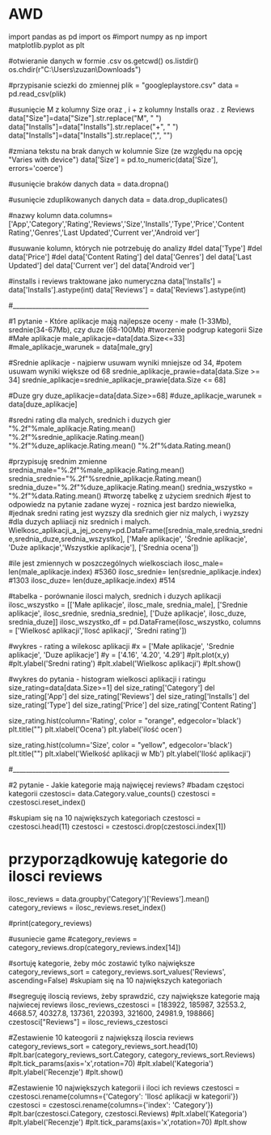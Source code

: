 # AWD
import pandas as pd
import os
#import numpy as np
import matplotlib.pyplot as plt

#otwieranie danych w formie .csv
os.getcwd()
os.listdir() 
os.chdir(r"C:\Users\zuzan\Downloads")

#przypisanie sciezki do zmiennej
plik = "googleplaystore.csv"
data = pd.read_csv(plik)

#usunięcie M z kolumny Size oraz , i + z kolumny Installs oraz . z Reviews
data["Size"]=data["Size"].str.replace("M", " ")
data["Installs"]=data["Installs"].str.replace("+", " ")
data["Installs"]=data["Installs"].str.replace(",", "")

#zmiana tekstu na brak danych w kolumnie Size (ze względu na opcję "Varies with device")
data['Size'] = pd.to_numeric(data['Size'], errors='coerce')

#usunięcie braków danych
data = data.dropna()

#usunięcie zduplikowanych danych
data = data.drop_duplicates()

#nazwy kolumn
data.columns= ['App','Category','Rating','Reviews','Size','Installs','Type','Price','Content Rating','Genres','Last Updated','Current ver','Android ver']

#usuwanie kolumn, których nie potrzebuję do analizy
#del data['Type']
#del data['Price']
#del data['Content Rating']
del data['Genres']
del data['Last Updated']
del data['Current ver']
del data['Android ver']

#installs i reviews traktowane jako numeryczna
data['Installs'] = data['Installs'].astype(int) 
data['Reviews'] = data['Reviews'].astype(int) 
 
#__________________________________________

#1 pytanie - Które aplikacje mają najlepsze oceny - małe (1-33Mb), srednie(34-67Mb), czy duze (68-100Mb)
#tworzenie podgrup kategorii Size
#Małe aplikacje
male_aplikacje=data[data.Size<=33]
#male_aplikacje_warunek = data[male_gry]

#Srednie aplikacje - najpierw usuwam wyniki mniejsze od 34, 
#potem usuwam wyniki większe od 68
srednie_aplikacje_prawie=data[data.Size >= 34]
srednie_aplikacje=srednie_aplikacje_prawie[data.Size <= 68]

#Duze gry
duze_aplikacje=data[data.Size>=68]
#duze_aplikacje_warunek = data[duze_aplikacje]

#sredni rating dla malych, srednich i duzych gier
"%.2f"%male_aplikacje.Rating.mean()
"%.2f"%srednie_aplikacje.Rating.mean()
"%.2f"%duze_aplikacje.Rating.mean()
"%.2f"%data.Rating.mean()

#przypisuję srednim zmienne
srednia_male="%.2f"%male_aplikacje.Rating.mean()
srednia_srednie="%.2f"%srednie_aplikacje.Rating.mean()
srednia_duze="%.2f"%duze_aplikacje.Rating.mean()
srednia_wszystko = "%.2f"%data.Rating.mean()
#tworzę tabelkę z użyciem srednich
#jest to odpowiedz na pytanie zadane wyzej - roznica jest bardzo niewielka,
#jednak sredni rating jest wyzszy dla srednich gier niz malych, i wyzszy 
#dla duzych apliiacji niz srednich i malych.
Wielkosc_aplikacji_a_jej_oceny=pd.DataFrame([srednia_male,srednia_srednie,srednia_duze,srednia_wszystko],
['Małe aplikacje', 'Średnie aplikacje', 'Duże aplikacje','Wszystkie aplikacje'], ['Srednia ocena'])

#ile jest zmiennych w poszczególnych wielkosciach
ilosc_male= len(male_aplikacje.index)
#5360
ilosc_srednie= len(srednie_aplikacje.index)
#1303
ilosc_duze= len(duze_aplikacje.index) 
#514

#tabelka - porównanie ilosci malych, srednich i duzych aplikacji
ilosc_wszystko = [['Małe aplikacje', ilosc_male, srednia_male], ['Srednie aplikacje', ilosc_srednie, srednia_srednie], ['Duże aplikacje', ilosc_duze, srednia_duze]]
ilosc_wszystko_df = pd.DataFrame(ilosc_wszystko, columns = ['Wielkosć aplikacji','Ilosć aplikacji', 'Sredni rating'])

#wykres - rating a wilekosc aplikacji
#x = ['Małe aplikacje', 'Srednie aplikacje', 'Duze aplikacje']
#y = ['4.16', '4.20', '4.29']
#plt.plot(x,y)
#plt.ylabel('Sredni rating')
#plt.xlabel('Wielkosc aplikacji')
#plt.show()

#wykres do pytania - histogram wielkosci aplikacji i ratingu
size_rating=data[data.Size>=1]
del size_rating['Category']
del size_rating['App']
del size_rating['Reviews']
del size_rating['Installs']
del size_rating['Type']
del size_rating['Price']
del size_rating['Content Rating']

size_rating.hist(column='Rating', color = "orange", edgecolor='black')
plt.title("")
plt.xlabel('Ocena')
plt.ylabel('ilość ocen')

size_rating.hist(column='Size', color = "yellow", edgecolor='black')
plt.title("")
plt.xlabel('Wielkość aplikacji w Mb')
plt.ylabel('Ilość aplikacji')


#___________________________________________________________________


#2 pytanie - Jakie kategorie mają najwięcej reviews?
#badam częstoci kategorii
czestosci= data.Category.value_counts() 
czestosci = czestosci.reset_index()

#skupiam się na 10 największych kategoriach 
czestosci = czestosci.head(11)
czestosci = czestosci.drop(czestosci.index[1])

# przyporządkowuję kategorie do ilosci reviews
ilosc_reviews = data.groupby('Category')['Reviews'].mean()
category_reviews = ilosc_reviews.reset_index()

#print(category_reviews)

#usuniecie game 
#category_reviews = category_reviews.drop(category_reviews.index[14])

#sortuję kategorie, żeby móc zostawić tylko największe 
category_reviews_sort = category_reviews.sort_values('Reviews', ascending=False)
#skupiam się na 10 największych kategoriach 


#segreguję iloscią reviews, żeby sprawdzić, czy największe kategorie mają najwiecej reviews
ilosc_reviews_czestosci = [183922, 185987, 32553.2, 4668.57, 40327.8, 137361, 220393, 321600, 24981.9, 198866]
czestosci["Reviews"] = ilosc_reviews_czestosci

#Zestawienie 10 kateogorii z największą iloscia reviews
category_reviews_sort = category_reviews_sort.head(10)
#plt.bar(category_reviews_sort.Category, category_reviews_sort.Reviews)
#plt.tick_params(axis='x',rotation=70)
#plt.xlabel('Kategoria')
#plt.ylabel('Recenzje')
#plt.show()

#Zestawienie 10 największych kategorii i iloci ich reviews
czestosci = czestosci.rename(columns={'Category': 'Ilosć aplikacji w kategorii'})
czestosci = czestosci.rename(columns={'index': 'Category'})
#plt.bar(czestosci.Category, czestosci.Reviews)
#plt.xlabel('Kategoria')
#plt.ylabel('Recenzje')
#plt.tick_params(axis='x',rotation=70)
#plt.show


